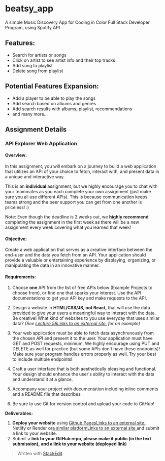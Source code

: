 # beatsy_app
A simple Music Discovery App for Coding in Color Full Stack Developer Program, using Spotify API

## Features:

- Search for artists or songs
- Click on artist to see artist info and their top tracks
- Add song to playlist
- Delete song from playlist

## Potential Features Expansion:

- Add a player to be able to play the songs
- Add search based on albums and genres
- Add search results with albums, playlist, recommendations
- and many more...


## Assignment Details

### **API Explorer Web Application**

#### **Overview:**

In this assignment, you will embark on a journey to build a web application that utilizes an API of your choice to fetch, interact with, and present data in a unique and interactive way.

This is an **individual** assignment, but we highly encourage you to chat with your teammates as you each complete your own assignment (just make sure you all use different APIs). This is because communication keeps teams strong and the peer support you can get from one another is priceless! :)

Note: Even though the deadline is 2 weeks out, we  **highly recommend**  completing the assignment in the first week as there will be a new assignment every week covering what you learned that week!

#### **Objective:**

Create a web application that serves as a creative interface between the end-user and the data you fetch from an API. Your application should provide a valuable or entertaining experience by displaying, organizing, or manipulating the data in an innovative manner.

#### **Requirements:**

1.  Choose  **one** API from the list of free APIs below (Example Projects to choose from), or find one that sparks your interest. Use the API documentations to get your API key and make requests to the API.
2.  Design a website in  **HTML/CSS/JS, not React,** that will use the data provided to give your users a meaningful way to interact with the data. Be creative! What kind of websites to you use everyday that uses similar data?  _(See  [Lecture 56Links to an external site.](https://www.youtube.com/watch?v=GtIdmfBSoHw&list=PLpYu7Wkyi5ruXL-HBsw61NmqZy2yLEqXc&index=62)  for an example)_
3.  Your web application must be able to fetch data asynchronously from the chosen API and present it to the user. Your application must have GET and POST requests, minimum. We highly encourage using PUT and DELETE as well for practice (but some APIs don't have these endpoints)! Make sure your program handles errors properly as well. Try your best to include multiple endpoints!
    
4.  Craft a user interface that is both aesthetically pleasing and functional. Your design should enhance the user's ability to interact with the data and understand it at a glance.
    
5.  Accompany your project with documentation including inline comments and a README file that describes
    
6.  Be sure to use Git for version control and upload your code to GitHub!

**Deliverables:**

1.  **Deploy your website**  using  [Github PagesLinks to an external site.](https://www.youtube.com/watch?v=rbLljKIlxGg&list=PLpYu7Wkyi5ruXL-HBsw61NmqZy2yLEqXc&index=56), Netlify or Render or[a similar platformLinks to an external site.](https://www.youtube.com/watch?v=gmhCmDFh_JU&list=PLpYu7Wkyi5ruXL-HBsw61NmqZy2yLEqXc&index=57 "Link")and submit a link to your website.
2.  Submit a  **link to your GitHub repo, please make it public (in the text submission),** **and a link to your website (deployed link)**


> Written with [StackEdit](https://stackedit.io/).
